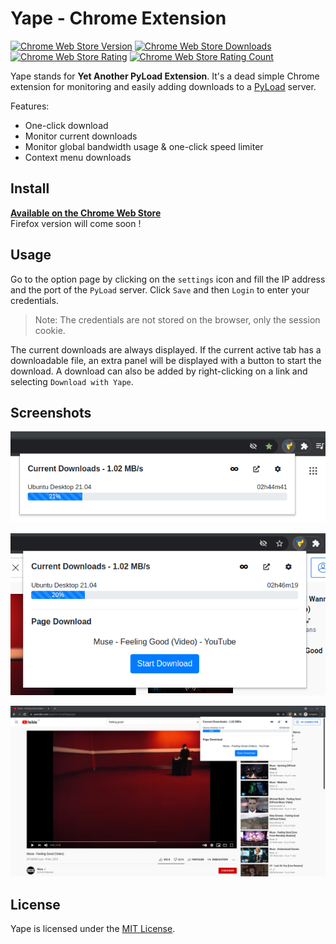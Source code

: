 # Yape - Chrome Extension

[![Chrome Web Store Version](https://img.shields.io/chrome-web-store/v/lbbofcfllogcmffofacfoiolglncdcgb.svg?style=flat-square)](https://chrome.google.com/webstore/detail/yape/lbbofcfllogcmffofacfoiolglncdcgb)
[![Chrome Web Store Downloads](https://img.shields.io/chrome-web-store/d/lbbofcfllogcmffofacfoiolglncdcgb.svg?style=flat-square)](https://chrome.google.com/webstore/detail/yape/lbbofcfllogcmffofacfoiolglncdcgb/reviews)
[![Chrome Web Store Rating](https://img.shields.io/chrome-web-store/rating/lbbofcfllogcmffofacfoiolglncdcgb.svg?style=flat-square)](https://chrome.google.com/webstore/detail/yape/lbbofcfllogcmffofacfoiolglncdcgb/reviews)
[![Chrome Web Store Rating Count](https://img.shields.io/chrome-web-store/rating-count/lbbofcfllogcmffofacfoiolglncdcgb.svg?style=flat-square)](https://chrome.google.com/webstore/detail/yape/lbbofcfllogcmffofacfoiolglncdcgb/reviews)

Yape stands for **Yet Another PyLoad Extension**. It's a dead simple Chrome extension for monitoring and easily adding downloads to a [PyLoad](https://github.com/pyload/pyload) server.

Features:
- One-click download
- Monitor current downloads
- Monitor global bandwidth usage & one-click speed limiter
- Context menu downloads


## Install

**[Available on the Chrome Web Store](https://chrome.google.com/webstore/detail/yape/lbbofcfllogcmffofacfoiolglncdcgb)**  
Firefox version will come soon !


## Usage

Go to the option page by clicking on the `settings` icon and fill the IP address and the port of the `PyLoad` server. Click `Save` and then `Login` to enter your credentials.

> Note: The credentials are not stored on the browser, only the session cookie.  

The current downloads are always displayed.
If the current active tab has a downloadable file, an extra panel will be displayed with a button to start the download.
A download can also be added by right-clicking on a link and selecting `Download with Yape`.


## Screenshots

![Screenshot2](images/popup-1.png)

![Screenshot3](images/popup-2.png)

![Screenshot1](images/fullscreen.png)


## License

Yape is licensed under the [MIT License](https://github.com/RemiRigal/Yape/blob/master/LICENSE).

